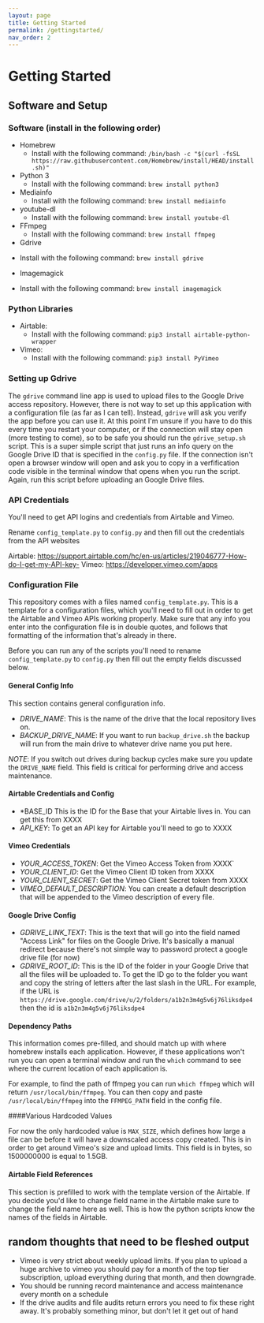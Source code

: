 ```yaml
---
layout: page
title: Getting Started
permalink: /gettingstarted/
nav_order: 2
---
```


# Getting Started

## Software and Setup

### Software (install in the following order)

* Homebrew
  - Install with the following command: `/bin/bash -c "$(curl -fsSL https://raw.githubusercontent.com/Homebrew/install/HEAD/install.sh)"`
* Python 3
  - Install with the following command: `brew install python3`
* Mediainfo
  - Install with the following command: `brew install mediainfo`
* youtube-dl
   - Install with the following command: `brew install youtube-dl`
* FFmpeg
  - Install with the following command:  `brew install ffmpeg`
* Gdrive
 - Install with the following command:  `brew install gdrive`
* Imagemagick
- Install with the following command:  `brew install imagemagick`

### Python Libraries

* Airtable:
  - Install with the following command: `pip3 install airtable-python-wrapper`
* Vimeo:
  - Install with the following command: `pip3 install PyVimeo`

### Setting up Gdrive

The `gdrive` command line app is used to upload files to the Google Drive access repository. However, there is not way to set up this application with a configuration file (as far as I can tell). Instead, `gdrive` will ask you verify the app before you can use it. At this point I'm unsure if you have to do this every time you restart your computer, or if the connection will stay open (more testing to come), so to be safe you should run the `gdrive_setup.sh` script. This is a super simple script that just runs an info query on the Google Drive ID that is specified in the `config.py` file. If the connection isn't open a browser window will open and ask you to copy in a verfification code visible in the terminal window that opens when you run the script. Again, run this script before uploading an Google Drive files.

### API Credentials

You'll need to get API logins and credentials from Airtable and Vimeo.

Rename `config_template.py` to `config.py` and then fill out the credentials from the API websites

Airtable: https://support.airtable.com/hc/en-us/articles/219046777-How-do-I-get-my-API-key-
Vimeo: https://developer.vimeo.com/apps

### Configuration File

This repository comes with a files named `config_template.py`. This is a template for a configuration files, which you'll need to fill out in order to get the Airtable and Vimeo APIs working properly. Make sure that any info you enter into the configuration file is in double quotes, and follows that formatting of the information that's already in there.

Before you can run any of the scripts you'll need to rename `config_template.py` to `config.py` then fill out the empty fields discussed below.

#### General Config Info

This section contains general configuration info.

- *DRIVE_NAME*: This is the name of the drive that the local repository lives on.
- *BACKUP_DRIVE_NAME*: If you want to run `backup_drive.sh` the backup will run from the main drive to whatever drive name you put here.

_NOTE_: If you switch out drives during backup cycles make sure you update the `DRIVE_NAME` field. This field is critical for performing drive and access maintenance.

#### Airtable Credentials and Config

- *BASE_ID This is the ID for the Base that your Airtable lives in. You can get this from XXXX
- *API_KEY*: To get an API key for Airtable you'll need to go to XXXX

#### Vimeo Credentials

- *YOUR_ACCESS_TOKEN*: Get the Vimeo Access Token from XXXX`
- *YOUR_CLIENT_ID*: Get the Vimeo Client ID token from XXXX
- *YOUR_CLIENT_SECRET*: Get the Vimeo Client Secret token from XXXX
- *VIMEO_DEFAULT_DESCRIPTION*: You can create a default description that will be appended to the Vimeo description of every file.

#### Google Drive Config

- *GDRIVE_LINK_TEXT*: This is the text that will go into the field named "Access Link" for files on the Google Drive. It's basically a manual redirect because there's not simple way to password protect a google drive file (for now)
- *GDRIVE_ROOT_ID*: This is the ID of the folder in your Google Drive that all the files will be uploaded to. To get the ID go to the folder you want and copy the string of letters after the last slash in the URL. For example, if the URL is `https://drive.google.com/drive/u/2/folders/a1b2n3m4g5v6j76liksdpe4` then the id is `a1b2n3m4g5v6j76liksdpe4`

#### Dependency Paths

This information comes pre-filled, and should match up with where homebrew installs each application. However, if these applications won't run you can open a terminal window and run the `which` command to see where the current location of each application is.

For example, to find the path of ffmpeg you can run `which ffmpeg` which will return `/usr/local/bin/ffmpeg`. You can then copy and paste `/usr/local/bin/ffmpeg` into the `FFMPEG_PATH` field in the config file.

####Various Hardcoded Values

For now the only hardcoded value is `MAX_SIZE`, which defines how large a file can be before it will have a downscaled access copy created. This is in order to get around Vimeo's size and upload limits. This field is in bytes, so 1500000000 is equal to 1.5GB.

#### Airtable Field References

This section is prefilled to work with the template version of the Airtable. If you decide you'd like to change field name in the Airtable make sure to change the field name here as well. This is how the python scripts know the names of the fields in Airtable.


## random thoughts that need to be fleshed output

- Vimeo is very strict about weekly upload limits. If you plan to upload a huge archive to vimeo you should pay for a month of the top tier subscription, upload everything during that month, and then downgrade.
- You should be running record maintenance and access maintenance every month on a schedule
- If the drive audits and file audits return errors you need to fix these right away. It's probably something minor, but don't let it get out of hand
